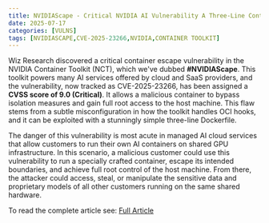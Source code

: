 ```yaml
---
title: NVIDIAScape - Critical NVIDIA AI Vulnerability A Three-Line Container Escape in NVIDIA Container Toolkit (CVE-2025-23266)
date: 2025-07-17
categories: [VULNS]
tags: [NVIDIASCAPE,CVE-2025-23266,NVIDIA,CONTAINER TOOLKIT]
---
```


Wiz Research discovered a critical container escape vulnerability in the NVIDIA Container Toolkit (NCT), which we've dubbed **#NVIDIAScape**. This toolkit powers many AI services offered by cloud and SaaS providers, and the vulnerability, now tracked as CVE-2025-23266, has been assigned a **CVSS score of 9.0 (Critical)**. It allows a malicious container to bypass isolation measures and gain full root access to the host machine. This flaw stems from a subtle misconfiguration in how the toolkit handles OCI hooks, and it can be exploited with a stunningly simple three-line Dockerfile.

The danger of this vulnerability is most acute in managed AI cloud services that allow customers to run their own AI containers on shared GPU infrastructure. In this scenario, a malicious customer could use this vulnerability to run a specially crafted container, escape its intended boundaries, and achieve full root control of the host machine. From there, the attacker could access, steal, or manipulate the sensitive data and proprietary models of all other customers running on the same shared hardware.

To read the complete article see: [Full Article](https://www.wiz.io/blog/nvidia-ai-vulnerability-cve-2025-23266-nvidiascape)